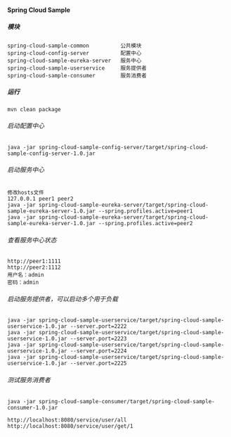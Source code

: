 #### Spring Cloud Sample

##### 模块
    spring-cloud-sample-common          公共模块
    spring-cloud-config-server          配置中心
    spring-cloud-sample-eureka-server   服务中心
    spring-cloud-sample-userservice     服务提供者
    spring-cloud-sample-consumer        服务消费者
    
##### 运行
    mvn clean package

###### 启动配置中心
    java -jar spring-cloud-sample-config-server/target/spring-cloud-sample-config-server-1.0.jar

###### 启动服务中心
    修改hosts文件
    127.0.0.1 peer1 peer2
    java -jar spring-cloud-sample-eureka-server/target/spring-cloud-sample-eureka-server-1.0.jar --spring.profiles.active=peer1
    java -jar spring-cloud-sample-eureka-server/target/spring-cloud-sample-eureka-server-1.0.jar --spring.profiles.active=peer2
    
###### 查看服务中心状态
    http://peer1:1111
    http://peer2:1112
    用户名：admin
    密码：admin
    
###### 启动服务提供者，可以启动多个用于负载
    java -jar spring-cloud-sample-userservice/target/spring-cloud-sample-userservice-1.0.jar --server.port=2222
    java -jar spring-cloud-sample-userservice/target/spring-cloud-sample-userservice-1.0.jar --server.port=2223
    java -jar spring-cloud-sample-userservice/target/spring-cloud-sample-userservice-1.0.jar --server.port=2224
    java -jar spring-cloud-sample-userservice/target/spring-cloud-sample-userservice-1.0.jar --server.port=2225
    
###### 测试服务消费者
    java -jar spring-cloud-sample-consumer/target/spring-cloud-sample-consumer-1.0.jar
    
    http://localhost:8080/service/user/all
    http://localhost:8080/service/user/get/1